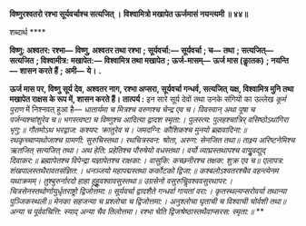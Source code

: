**विष्णुरश्वतरो रश्भा सूर्यवर्चाश्च सत्यजित् ।** **विश्वामित्रो मखापेत ऊर्जमासं नयन्त्यमी ॥ ४४॥** 

शब्दार्थ **** 

**विष्णु: अश्वतर: रश्भा—** **विष्णु, अश्वतर तथा रश्भा** **; सूर्यवर्चा:—** **सूर्यवर्चा** **; च—** **तथा** **; सत्यजित्—** **सत्यजित** **; विश्वामीत्र:** **मखापेत:—** **विश्वामित्र तथा मखापेत** **; ऊर्ज-मासम्—** **ऊर्ज मास (काॢतक)** **; नयन्ति—** **शासन करते हैं** **; अमी—** **ये।** **.** 

**ऊर्ज मास पर, विष्णु सूर्य देव, अश्वतर नाग, रश्भा अप्सरा, सूर्यवर्चा गन्धर्व, सत्यजित्** **यक्ष, विश्वामित्र मुनि तथा मखापेत राक्षस के रूप में, शासन करते हैं।** **तात्पर्य :** इन सारे सूर्य देवों तथा उनके संगियों का उल्लेख *कूर्म पुराण* में निश्नवत् हुआ है— *धातार्यमा च मित्रश्च वरुणश्च चेन्द्र एव च।* *विवस्वान् अथा पूषा च पर्जन्यश्चांशुरेव च॥* *भगस्त्वष्टा च विष्णुश्च आदित्या द्वादश स्मृता:।* *पुलस्त्य: पुलहश्चात्रिर् वसिष्ठोऽथांगिरा भृगु:॥* *गौतमोऽथ भरद्वाज: कश्यप: क्रातुरेव च।* *जमदग्नि: कौशिकश्च मुनयो ब्रह्मवादिना:॥* *रथकृच्चाप्यथोजाश्च ग्रामणी: सुरुचिस्तथा।* *रथचित्रस्वन: श्रोता, अरुण: सेनजित तथा॥* *ताक्ष्र्य अरिष्टनेमिश्च ऋतजित् सत्यजित् तथा।* *अथ हेति: प्रहेतिश्च पौरुषेयो वधस्तथा।* *वर्यो व्याघ्रस्तथापश्च वायुॢवद्युद् दिवाकर:॥* *ब्रह्मापेतश्च विपेन्द्रा यज्ञापेतश्च राक्षका:।* *वासुकि: कच्छनीरश्च तक्षक: शुक्र एव च॥* *एलापत्र: शंखपालस्तथैरावतसंज्ञित:।* *धनञ्जयो महापद्मस्तथा कर्कोटको द्विजा:॥* *कश्बलोऽश्वतरश्चैव वहन्त्येनम यथाक्रमम्।* *तुश्बुरुर्नारदो हाहा हूहूॢवश्वावसुस्तथा॥* *उग्रसेनो वसुरुचिॢवश्ववसुरथापर:।* *चित्रसेनस्तथोर्णायुर्धृतराष्ट्रो द्विजोत्तमा:॥* *सूर्यवर्चा द्वादशैते गन्धर्वा गायतां वरा:।* *कृतस्थल्यप्सरोवर्या तथान्या पुञ्जिकस्थली॥* *मेनका सहजन्या च प्रश्लोचा च द्विजोत्तमा:।* *अनुश्लोचा घृताची च विश्वाची चोर्वशी तथा॥* *अन्या च पूर्ववचित्ति: स्याद् अन्या चैव तिलोत्तमा।* *रश्भा चेति द्विजश्रेष्ठास्तथैवाप्सरस: स्मृता:॥* ** 